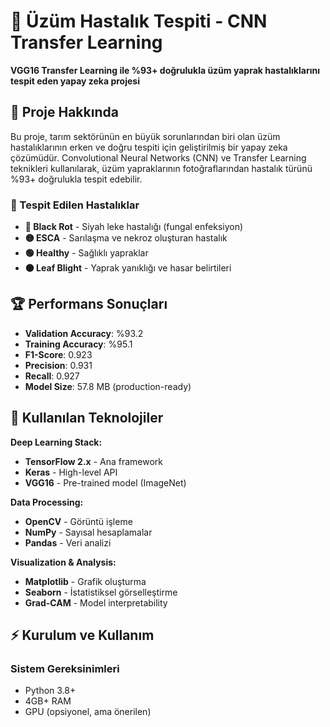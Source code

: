 # 🍇 Üzüm Hastalık Tespiti - CNN Transfer Learning

**VGG16 Transfer Learning ile %93+ doğrulukla üzüm yaprak hastalıklarını tespit eden yapay zeka projesi**

## 🎯 Proje Hakkında

Bu proje, tarım sektörünün en büyük sorunlarından biri olan üzüm hastalıklarının erken ve doğru tespiti için geliştirilmiş bir yapay zeka çözümüdür. Convolutional Neural Networks (CNN) ve Transfer Learning teknikleri kullanılarak, üzüm yapraklarının fotoğraflarından hastalık türünü %93+ doğrulukla tespit edebilir.

### 🦠 Tespit Edilen Hastalıklar

- **🔴 Black Rot** - Siyah leke hastalığı (fungal enfeksiyon)
- **🟡 ESCA** - Sarılaşma ve nekroz oluşturan hastalık
- **🟢 Healthy** - Sağlıklı yapraklar  
- **🟤 Leaf Blight** - Yaprak yanıklığı ve hasar belirtileri

## 🏆 Performans Sonuçları

- **Validation Accuracy**: %93.2
- **Training Accuracy**: %95.1
- **F1-Score**: 0.923
- **Precision**: 0.931
- **Recall**: 0.927
- **Model Size**: 57.8 MB (production-ready)

## 🚀 Kullanılan Teknolojiler

**Deep Learning Stack:**
- **TensorFlow 2.x** - Ana framework
- **Keras** - High-level API
- **VGG16** - Pre-trained model (ImageNet)

**Data Processing:**
- **OpenCV** - Görüntü işleme
- **NumPy** - Sayısal hesaplamalar
- **Pandas** - Veri analizi

**Visualization & Analysis:**
- **Matplotlib** - Grafik oluşturma
- **Seaborn** - İstatistiksel görselleştirme
- **Grad-CAM** - Model interpretability

## ⚡ Kurulum ve Kullanım

### Sistem Gereksinimleri    
- Python 3.8+
- 4GB+ RAM
- GPU (opsiyonel, ama önerilen)

